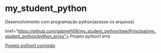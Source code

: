 # my_student_python
Desenvolvimento com programação python(acesse os arquivos)
<div>
 
<a> href="https://github.com/gabrielfj08/my_student_python/tree/Principal/my_student_python/python_erros">
   Projeto python1 erro</a>
   
 <a href="https://github.com/gabrielfj08/my_student_python/tree/Principal/my_student_python/pythonProject1(sem_erros)">
   Projeto python1 corrigido</a>
</div>
